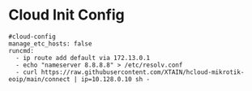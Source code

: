 # Cloud Init Config

    #cloud-config
    manage_etc_hosts: false
    runcmd:
      - ip route add default via 172.13.0.1
      - echo "nameserver 8.8.8.8" > /etc/resolv.conf
      - curl https://raw.githubusercontent.com/XTAIN/hcloud-mikrotik-eoip/main/connect | ip=10.128.0.10 sh -
